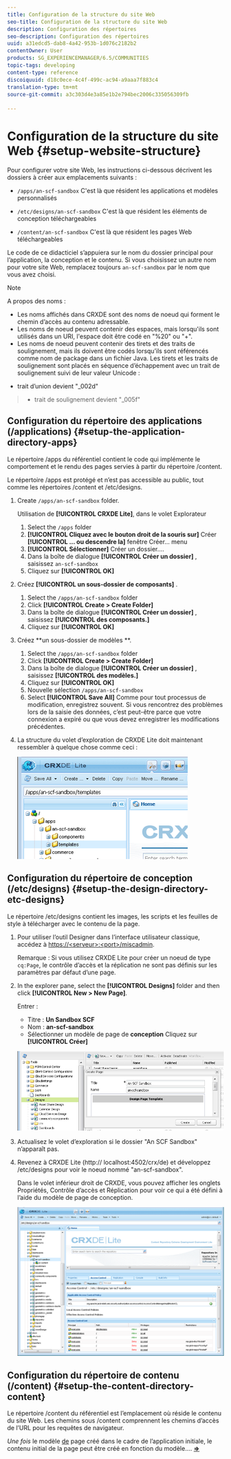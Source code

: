 ```yaml
---
title: Configuration de la structure du site Web
seo-title: Configuration de la structure du site Web
description: Configuration des répertoires
seo-description: Configuration des répertoires
uuid: a31edcd5-dab8-4a42-953b-1d076c2182b2
contentOwner: User
products: SG_EXPERIENCEMANAGER/6.5/COMMUNITIES
topic-tags: developing
content-type: reference
discoiquuid: d18c0ece-4c4f-499c-ac94-a9aaa7f883c4
translation-type: tm+mt
source-git-commit: a3c303d4e3a85e1b2e794bec2006c335056309fb

---
```



# Configuration de la structure du site Web {#setup-website-structure}

Pour configurer votre site Web, les instructions ci-dessous décrivent les dossiers à créer aux emplacements suivants :

* `/apps/an-scf-sandbox`
C&#39;est là que résident les applications et modèles personnalisés

* `/etc/designs/an-scf-sandbox`
C&#39;est là que résident les éléments de conception téléchargeables

* `/content/an-scf-sandbox`
C&#39;est là que résident les pages Web téléchargeables

Le code de ce didacticiel s’appuiera sur le nom du dossier principal pour l’application, la conception et le contenu. Si vous choisissez un autre nom pour votre site Web, remplacez toujours `an-scf-sandbox` par le nom que vous avez choisi.

>[!NOTE]
>
>A propos des noms :
>
>* Les noms affichés dans CRXDE sont des noms de noeud qui forment le chemin d’accès au contenu adressable.
>* Les noms de noeud peuvent contenir des espaces, mais lorsqu&#39;ils sont utilisés dans un URI, l&#39;espace doit être codé en &quot;%20&quot; ou &quot;+&quot;.
>* Les noms de noeud peuvent contenir des tirets et des traits de soulignement, mais ils doivent être codés lorsqu’ils sont référencés comme nom de package dans un fichier Java. Les tirets et les traits de soulignement sont placés en séquence d’échappement avec un trait de soulignement suivi de leur valeur Unicode :
   >
   >  
* trait d’union devient &quot;_002d&quot;
>  * trait de soulignement devient &quot;_005f&quot;


## Configuration du répertoire des applications (/applications) {#setup-the-application-directory-apps}

Le répertoire /apps du référentiel contient le code qui implémente le comportement et le rendu des pages servies à partir du répertoire /content.

Le répertoire /apps est protégé et n’est pas accessible au public, tout comme les répertoires /content et /etc/designs.

1. Create `/apps/an-scf-sandbox` folder.

   Utilisation de **[!UICONTROL CRXDE Lite]**, dans le volet Explorateur

   1. Select the `/apps` folder
   1. **[!UICONTROL Cliquez avec le bouton droit de la souris sur]** Créer **[!UICONTROL ... ou descendre la]** fenêtre Créer... menu
   1. **[!UICONTROL Sélectionner]** Créer un dossier....
   1. Dans la boîte de dialogue **[!UICONTROL Créer un dossier]** , saisissez `an-scf-sandbox`
   1. Cliquez sur **[!UICONTROL OK]**

1. Créez **[!UICONTROL un sous-dossier de composants]** .

   1. Select the `/apps/an-scf-sandbox` folder
   1. Click **[!UICONTROL Create > Create Folder]**
   1. Dans la boîte de dialogue **[!UICONTROL Créer un dossier]** , saisissez **[!UICONTROL des composants.]**
   1. Cliquez sur **[!UICONTROL OK]**

1. Créez **un sous-dossier de modèles **.

   1. Select the `/apps/an-scf-sandbox` folder
   1. Click **[!UICONTROL Create > Create Folder]**
   1. Dans la boîte de dialogue **[!UICONTROL Créer un dossier]** , saisissez **[!UICONTROL des modèles.]**
   1. Cliquez sur **[!UICONTROL OK]**
   1. Nouvelle sélection `/apps/an-scf-sandbox`
   1. Select **[!UICONTROL Save All]**
   Comme pour tout processus de modification, enregistrez souvent. Si vous rencontrez des problèmes lors de la saisie des données, c’est peut-être parce que votre connexion a expiré ou que vous devez enregistrer les modifications précédentes.

1. La structure du volet d’exploration de CRXDE Lite doit maintenant ressembler à quelque chose comme ceci :

   ![chlimage_1-44](assets/chlimage_1-44.png)

## Configuration du répertoire de conception (/etc/designs) {#setup-the-design-directory-etc-designs}

Le répertoire /etc/designs contient les images, les scripts et les feuilles de style à télécharger avec le contenu de la page.

1. Pour utiliser l’outil Designer dans l’interface utilisateur classique, accédez à [https://&lt;serveur>:&lt;port>/miscadmin](http://localhost:4502/miscadmin).

   Remarque : Si vous utilisez CRXDE Lite pour créer un noeud de type `cq:Page`, le contrôle d’accès et la réplication ne sont pas définis sur les paramètres par défaut d’une page.

1. In the explorer pane, select the **[!UICONTROL Designs]** folder and then click **[!UICONTROL New > New Page]**.

   Entrer :

   * Titre : **Un Sandbox SCF**
   * Nom : **an-scf-sandbox**
   * Sélectionner un modèle de page de **conception**
   Cliquez sur **[!UICONTROL Créer]**

   ![chlimage_1-45](assets/chlimage_1-45.png)

1. Actualisez le volet d’exploration si le dossier &quot;An SCF Sandbox&quot; n’apparaît pas.

1. Revenez à CRXDE Lite (http:// localhost:4502/crx/de) et développez /etc/designs pour voir le noeud nommé &quot;an-scf-sandbox&quot;.

   Dans le volet inférieur droit de CRXDE, vous pouvez afficher les onglets Propriétés, Contrôle d’accès et Réplication pour voir ce qui a été défini à l’aide du modèle de page de conception.

   ![chlimage_1-46](assets/chlimage_1-46.png)

## Configuration du répertoire de contenu (/content) {#setup-the-content-directory-content}

Le répertoire /content du référentiel est l’emplacement où réside le contenu du site Web. Les chemins sous /content comprennent les chemins d’accès de l’URL pour les requêtes de navigateur.

*Une fois* le modèle [de](initial-app.md#createthepagetemplate) page créé dans le cadre de l’application initiale, le contenu initial de la page peut être créé en fonction du modèle.... [**⇒**](initial-app.md)